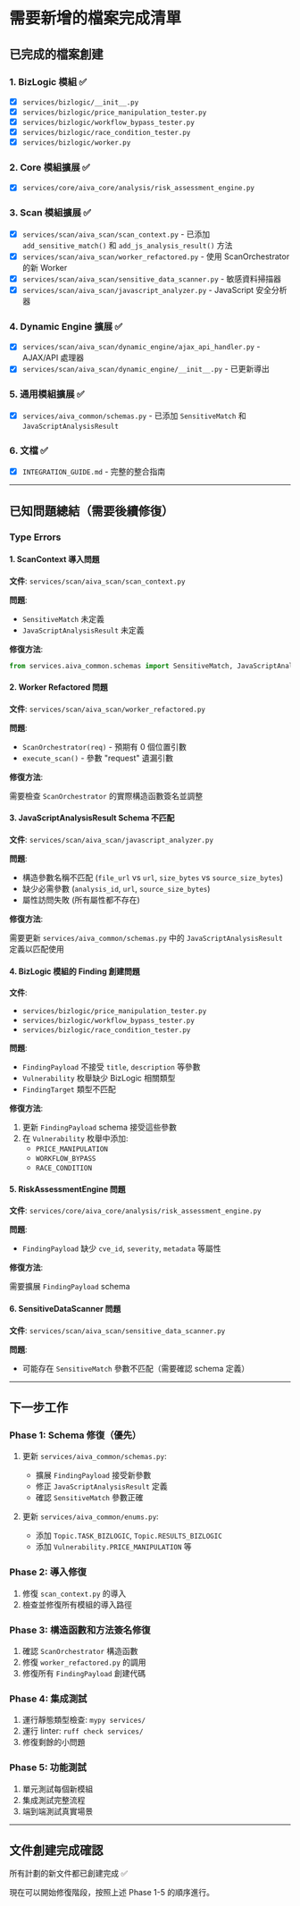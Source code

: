 # 需要新增的檔案完成清單

## 已完成的檔案創建

### 1. BizLogic 模組 ✅

- [x] `services/bizlogic/__init__.py`
- [x] `services/bizlogic/price_manipulation_tester.py`
- [x] `services/bizlogic/workflow_bypass_tester.py`
- [x] `services/bizlogic/race_condition_tester.py`
- [x] `services/bizlogic/worker.py`

### 2. Core 模組擴展 ✅

- [x] `services/core/aiva_core/analysis/risk_assessment_engine.py`

### 3. Scan 模組擴展 ✅

- [x] `services/scan/aiva_scan/scan_context.py` - 已添加 `add_sensitive_match()` 和 `add_js_analysis_result()` 方法
- [x] `services/scan/aiva_scan/worker_refactored.py` - 使用 ScanOrchestrator 的新 Worker
- [x] `services/scan/aiva_scan/sensitive_data_scanner.py` - 敏感資料掃描器
- [x] `services/scan/aiva_scan/javascript_analyzer.py` - JavaScript 安全分析器

### 4. Dynamic Engine 擴展 ✅

- [x] `services/scan/aiva_scan/dynamic_engine/ajax_api_handler.py` - AJAX/API 處理器
- [x] `services/scan/aiva_scan/dynamic_engine/__init__.py` - 已更新導出

### 5. 通用模組擴展 ✅

- [x] `services/aiva_common/schemas.py` - 已添加 `SensitiveMatch` 和 `JavaScriptAnalysisResult`

### 6. 文檔 ✅

- [x] `INTEGRATION_GUIDE.md` - 完整的整合指南

---

## 已知問題總結（需要後續修復）

### Type Errors

#### 1. ScanContext 導入問題

**文件**: `services/scan/aiva_scan/scan_context.py`

**問題**:

- `SensitiveMatch` 未定義
- `JavaScriptAnalysisResult` 未定義

**修復方法**:

```python
from services.aiva_common.schemas import SensitiveMatch, JavaScriptAnalysisResult
```

#### 2. Worker Refactored 問題

**文件**: `services/scan/aiva_scan/worker_refactored.py`

**問題**:

- `ScanOrchestrator(req)` - 預期有 0 個位置引數
- `execute_scan()` - 參數 "request" 遺漏引數

**修復方法**:

需要檢查 `ScanOrchestrator` 的實際構造函數簽名並調整

#### 3. JavaScriptAnalysisResult Schema 不匹配

**文件**: `services/scan/aiva_scan/javascript_analyzer.py`

**問題**:

- 構造參數名稱不匹配 (`file_url` vs `url`, `size_bytes` vs `source_size_bytes`)
- 缺少必需參數 (`analysis_id`, `url`, `source_size_bytes`)
- 屬性訪問失敗 (所有屬性都不存在)

**修復方法**:

需要更新 `services/aiva_common/schemas.py` 中的 `JavaScriptAnalysisResult` 定義以匹配使用

#### 4. BizLogic 模組的 Finding 創建問題

**文件**:

- `services/bizlogic/price_manipulation_tester.py`
- `services/bizlogic/workflow_bypass_tester.py`
- `services/bizlogic/race_condition_tester.py`

**問題**:

- `FindingPayload` 不接受 `title`, `description` 等參數
- `Vulnerability` 枚舉缺少 BizLogic 相關類型
- `FindingTarget` 類型不匹配

**修復方法**:

1. 更新 `FindingPayload` schema 接受這些參數
2. 在 `Vulnerability` 枚舉中添加:
   - `PRICE_MANIPULATION`
   - `WORKFLOW_BYPASS`
   - `RACE_CONDITION`

#### 5. RiskAssessmentEngine 問題

**文件**: `services/core/aiva_core/analysis/risk_assessment_engine.py`

**問題**:

- `FindingPayload` 缺少 `cve_id`, `severity`, `metadata` 等屬性

**修復方法**:

需要擴展 `FindingPayload` schema

#### 6. SensitiveDataScanner 問題

**文件**: `services/scan/aiva_scan/sensitive_data_scanner.py`

**問題**:

- 可能存在 `SensitiveMatch` 參數不匹配（需要確認 schema 定義）

---

## 下一步工作

### Phase 1: Schema 修復（優先）

1. 更新 `services/aiva_common/schemas.py`:
   - 擴展 `FindingPayload` 接受新參數
   - 修正 `JavaScriptAnalysisResult` 定義
   - 確認 `SensitiveMatch` 參數正確

2. 更新 `services/aiva_common/enums.py`:
   - 添加 `Topic.TASK_BIZLOGIC`, `Topic.RESULTS_BIZLOGIC`
   - 添加 `Vulnerability.PRICE_MANIPULATION` 等

### Phase 2: 導入修復

1. 修復 `scan_context.py` 的導入
2. 檢查並修復所有模組的導入路徑

### Phase 3: 構造函數和方法簽名修復

1. 確認 `ScanOrchestrator` 構造函數
2. 修復 `worker_refactored.py` 的調用
3. 修復所有 `FindingPayload` 創建代碼

### Phase 4: 集成測試

1. 運行靜態類型檢查: `mypy services/`
2. 運行 linter: `ruff check services/`
3. 修復剩餘的小問題

### Phase 5: 功能測試

1. 單元測試每個新模組
2. 集成測試完整流程
3. 端到端測試真實場景

---

## 文件創建完成確認

所有計劃的新文件都已創建完成 ✅

現在可以開始修復階段，按照上述 Phase 1-5 的順序進行。
